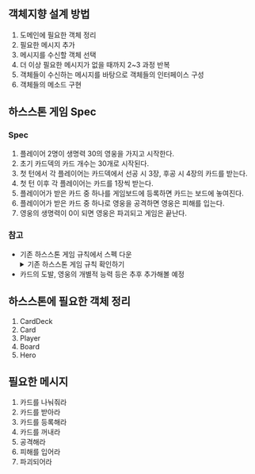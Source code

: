 ## 객체지향 설계 방법
1. 도메인에 필요한 객체 정리 
2. 필요한 메시지 추가 
3. 메시지를 수신할 객체 선택 
4. 더 이상 필요한 메시지가 없을 때까지 2~3 과정 반복 
5. 객체들이 수신하는 메시지를 바탕으로 객체들의 인터페이스 구성 
6. 객체들의 메소드 구현 



## 하스스톤 게임 Spec
### Spec
1. 플레이어 2명이 생명력 30의 영웅을 가지고 시작한다.
2. 초기 카드덱의 카드 개수는 30개로 시작된다.  
3. 첫 턴에서 각 플레이어는 카드덱에서 선공 시 3장, 후공 시 4장의 카드를 받는다.
4. 첫 턴 이후 각 플레이어는 카드를 1장씩 받는다. 
5. 플레이어가 받은 카드 중 하나를 게임보드에 등록하면 카드는 보드에 놓여진다.
6. 플레이어가 받은 카드 중 하나로 영웅을 공격하면 영웅은 피해를 입는다.
7. 영웅의 생명력이 0이 되면 영웅은 파괴되고 게임은 끝난다.

### 참고
- 기존 하스스톤 게임 규칙에서 스펙 다운
  <details>
    <summary>기존 하스스톤 게임 규칙 확인하기</summary>
      <div>
         1. 플레이어 2명의 영웅이 각 30의 생명력을 가지고 시작한다. 
         2. 상대 영웅의 생명력이 0 이하로 감소되면 승리한다. 
         3. 각 플레이어는 카드덱을 가진다. 
         4. 덱의 카드 개수는 30장으로 고정된다. 
         5. 덱에 같은 카드는 2장까지 넣을 수 있다. 
         6. 일반 카드와 황금 카드는 같은 카드로 취급되므로 일반 2장, 황금 2장을 넣을 수 없다. 
         7. 게임 시작 후 선후공은 무작위로 결정된다. 
         8. 게임 시작 후 선공은 카드 3장, 후공은 카드 4장을 받는다. 
         9. 후공은 추가적으로 '동전 한 닢' 카드를 받는다. 
            1. 동전 한 닢 카드는 해당 턴에서만 일시적으로 마나를 1 상승시킨다. 
         10. 패에 있는 카드가 10장이면 이후로 뽑는 카드는 파괴된다.
         11. 각 플레이어는 마나를 가진다. 
         12. 각 플레이어는 턴이 끝나면 마나가 1 늘어난다. 
         13. 마나의 최대 수는 10이다. 
         14. 덱에 있는 카드를 사용할 때 마나가 소모된다. 
         15. 덱에 있는 카드를 사용할 때 카드별로 소모되는 마나는 차이가 있다. 
         16. 덱에 있는 카드는 카드의 성격에 따라 직접 영웅을 공격할 수도, 게임보드에 등록할 수도 있다. 
      </div>
   </details> 
- 카드의 도발, 영웅의 개별적 능력 등은 추후 추가해볼 예정



## 하스스톤에 필요한 객체 정리 
1. CardDeck
2. Card
3. Player
4. Board
5. Hero



## 필요한 메시지
1. 카드를 나눠줘라
2. 카드를 받아라
3. 카드를 등록해라 
4. 카드를 꺼내라 
5. 공격해라
6. 피해를 입어라
7. 파괴되어라
